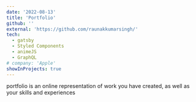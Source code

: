 ```yaml
---
date: '2022-08-13'
title: 'Portfolio'
github: ''
external: 'https://github.com/raunakkumarsingh/'
tech:
  - gatsby
  - Styled Components
  - animeJS
  - GraphQL
# company: 'Apple'
showInProjects: true
---
```


portfolio  is an online representation of work you have created, as well as your skills and experiences


